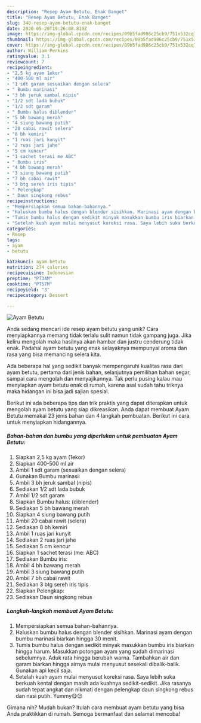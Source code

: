 ```yaml
---
description: "Resep Ayam Betutu, Enak Banget"
title: "Resep Ayam Betutu, Enak Banget"
slug: 340-resep-ayam-betutu-enak-banget
date: 2020-05-20T19:26:08.819Z
image: https://img-global.cpcdn.com/recipes/09b5fad986c25cb9/751x532cq70/ayam-betutu-foto-resep-utama.jpg
thumbnail: https://img-global.cpcdn.com/recipes/09b5fad986c25cb9/751x532cq70/ayam-betutu-foto-resep-utama.jpg
cover: https://img-global.cpcdn.com/recipes/09b5fad986c25cb9/751x532cq70/ayam-betutu-foto-resep-utama.jpg
author: William Perkins
ratingvalue: 3.1
reviewcount: 7
recipeingredient:
- "2,5 kg ayam 1ekor"
- "400-500 ml air"
- "1 sdt garam sesuaikan dengan selera"
- " Bumbu marinasi"
- "3 bh jeruk sambal nipis"
- "1/2 sdt lada bubuk"
- "1/2 sdt garam"
- " Bumbu halus diblender"
- "5 bh bawang merah"
- "4 siung bawang putih"
- "20 cabai rawit selera"
- "8 bh kemiri"
- "1 ruas jari kunyit"
- "2 ruas jari jahe"
- "5 cm kencur"
- "1 sachet terasi me ABC"
- " Bumbu iris"
- "4 bh bawang merah"
- "3 siung bawang putih"
- "7 bh cabai rawit"
- "3 btg sereh iris tipis"
- " Pelengkap"
- " Daun singkong rebus"
recipeinstructions:
- "Mempersiapkan semua bahan-bahannya."
- "Haluskan bumbu halus dengan blender sisihkan. Marinasi ayam dengan bumbu marinasi biarkan hingga 30 menit."
- "Tumis bumbu halus dengan sedikit minyak masukkan bumbu iris biarkan hingga harum. Masukkan potongan ayam yang sudah dimarinasi sebelumnya. Aduk rata hingga berubah warna. Tambahkan air dan garam biarkan hingga airnya mulai menyusut sesekali dibalik-balik. Gunakan api kecil saja."
- "Setelah kuah ayam mulai menyusut koreksi rasa. Saya lebih suka berkuah kental dengan masih ada kuahnya sedikit-sedikit. Jika rasanya sudah tepat angkat dan nikmati dengan pelengkap daun singkong rebus dan nasi putih. Yummy😋😍"
categories:
- Resep
tags:
- ayam
- betutu

katakunci: ayam betutu 
nutrition: 274 calories
recipecuisine: Indonesian
preptime: "PT34M"
cooktime: "PT57M"
recipeyield: "3"
recipecategory: Dessert

---
```



![Ayam Betutu](https://img-global.cpcdn.com/recipes/09b5fad986c25cb9/751x532cq70/ayam-betutu-foto-resep-utama.jpg)

Anda sedang mencari ide resep ayam betutu yang unik? Cara menyiapkannya memang tidak terlalu sulit namun tidak gampang juga. Jika keliru mengolah maka hasilnya akan hambar dan justru cenderung tidak enak. Padahal ayam betutu yang enak selayaknya mempunyai aroma dan rasa yang bisa memancing selera kita.

Ada beberapa hal yang sedikit banyak mempengaruhi kualitas rasa dari ayam betutu, pertama dari jenis bahan, selanjutnya pemilihan bahan segar, sampai cara mengolah dan menyajikannya. Tak perlu pusing kalau mau menyiapkan ayam betutu enak di rumah, karena asal sudah tahu triknya maka hidangan ini bisa jadi sajian spesial.




Berikut ini ada beberapa tips dan trik praktis yang dapat diterapkan untuk mengolah ayam betutu yang siap dikreasikan. Anda dapat membuat Ayam Betutu memakai 23 jenis bahan dan 4 langkah pembuatan. Berikut ini cara untuk menyiapkan hidangannya.

<!--inarticleads1-->

##### Bahan-bahan dan bumbu yang diperlukan untuk pembuatan Ayam Betutu:

1. Siapkan 2,5 kg ayam (1ekor)
1. Siapkan 400-500 ml air
1. Ambil 1 sdt garam (sesuaikan dengan selera)
1. Gunakan  Bumbu marinasi:
1. Ambil 3 bh jeruk sambal (nipis)
1. Sediakan 1/2 sdt lada bubuk
1. Ambil 1/2 sdt garam
1. Siapkan  Bumbu halus: (diblender)
1. Sediakan 5 bh bawang merah
1. Siapkan 4 siung bawang putih
1. Ambil 20 cabai rawit (selera)
1. Sediakan 8 bh kemiri
1. Ambil 1 ruas jari kunyit
1. Sediakan 2 ruas jari jahe
1. Sediakan 5 cm kencur
1. Siapkan 1 sachet terasi (me: ABC)
1. Sediakan  Bumbu iris:
1. Ambil 4 bh bawang merah
1. Ambil 3 siung bawang putih
1. Ambil 7 bh cabai rawit
1. Sediakan 3 btg sereh iris tipis
1. Siapkan  Pelengkap:
1. Sediakan  Daun singkong rebus




<!--inarticleads2-->

##### Langkah-langkah membuat Ayam Betutu:

1. Mempersiapkan semua bahan-bahannya.
1. Haluskan bumbu halus dengan blender sisihkan. Marinasi ayam dengan bumbu marinasi biarkan hingga 30 menit.
1. Tumis bumbu halus dengan sedikit minyak masukkan bumbu iris biarkan hingga harum. Masukkan potongan ayam yang sudah dimarinasi sebelumnya. Aduk rata hingga berubah warna. Tambahkan air dan garam biarkan hingga airnya mulai menyusut sesekali dibalik-balik. Gunakan api kecil saja.
1. Setelah kuah ayam mulai menyusut koreksi rasa. Saya lebih suka berkuah kental dengan masih ada kuahnya sedikit-sedikit. Jika rasanya sudah tepat angkat dan nikmati dengan pelengkap daun singkong rebus dan nasi putih. Yummy😋😍




Gimana nih? Mudah bukan? Itulah cara membuat ayam betutu yang bisa Anda praktikkan di rumah. Semoga bermanfaat dan selamat mencoba!
